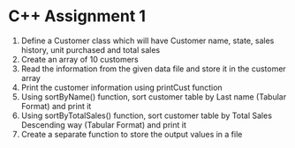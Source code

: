 # C++ Assignment 1
1. Define a Customer class which will have Customer name, state, sales history, unit purchased and total sales
2. Create an array of 10 customers
3. Read the information from the given data file and store it in the customer array
4. Print the customer information using printCust function
5. Using sortByName() function, sort customer table by Last name (Tabular Format) and print it
6. Using sortByTotalSales() function, sort customer table by Total Sales Descending way (Tabular Format) and print it
7. Create a separate function to store the output values in a file
